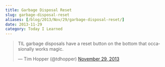 ```yaml
---
title: Garbage Disposal Reset
slug: garbage-disposal-reset
aliases: [/blog/2013/Nov/29/garbage-disposal-reset/]
date: 2013-11-29
category: Today I Learned
---
```



<blockquote class="twitter-tweet" data-lang="en"><p lang="en" dir="ltr">TIL garbage disposals have a reset button on the bottom that occasionally works magic.</p>&mdash; Tim Hopper (@tdhopper) <a href="https://twitter.com/tdhopper/status/406404381077037056">November 29, 2013</a></blockquote>
<script async src="//platform.twitter.com/widgets.js" charset="utf-8"></script>